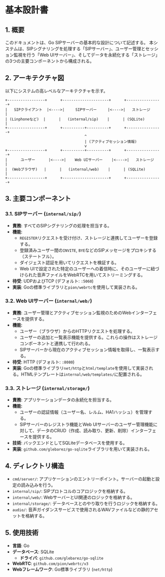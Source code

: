# 基本設計書

## 1. 概要

このドキュメントは、Go SIPサーバーの基本的な設計について記述する。
本システムは、SIPシグナリングを処理する「SIPサーバー」、ユーザー管理とセッション監視を行う「Web UIサーバー」、そしてデータを永続化する「ストレージ」の3つの主要コンポーネントから構成される。

## 2. アーキテクチャ図

以下にシステムの高レベルなアーキテクチャを示す。

```
+-----------------+      +---------------------+      +----------------+
|   SIPクライアント  |<---->|     SIPサーバー     |<---->|   ストレージ     |
| (Linphoneなど)  |      |   (internal/sip)    |      | (SQLite)       |
+-----------------+      +----------+----------+      +----------------+
                                    ^
                                    | (アクティブセッション情報)
                                    v
+-----------------+      +----------+----------+      +----------------+
|      ユーザー      |<---->|    Web UIサーバー    |<---->|   ストレージ     |
|  (Webブラウザ)   |      |   (internal/web)    |      | (SQLite)       |
+-----------------+      +---------------------+      +----------------+
```

## 3. 主要コンポーネント

### 3.1. SIPサーバー (`internal/sip/`)
- **責務**: すべてのSIPシグナリングの処理を担当する。
- **機能**:
  - `REGISTER`リクエストを受け付け、ストレージと連携してユーザーを登録する。
  - 登録済みユーザー間の`INVITE`, `BYE`などのSIPメッセージをプロキシする（ステートフル）。
  - ダイジェスト認証を用いてリクエストを検証する。
  - Web UIで設定された特定のユーザーへの着信時に、そのユーザーに紐づけられた音声ファイルをWebRTCを用いてストリーミングする。
- **待受**: UDPおよびTCP (デフォルト: `:5060`)
- **実装**: Goの標準ライブラリと`pion/webrtc`を使用して実装される。

### 3.2. Web UIサーバー (`internal/web/`)
- **責務**: ユーザー管理とアクティブセッション監視のためのWebインターフェースを提供する。
- **機能**:
  - ユーザー（ブラウザ）からのHTTPリクエストを処理する。
  - ユーザーの追加と一覧表示機能を提供する。これらの操作はストレージコンポーネントと連携して行われる。
  - SIPサーバーから現在のアクティブセッション情報を取得し、一覧表示する。
- **待受**: HTTP (デフォルト: `:8080`)
- **実装**: Goの標準ライブラリ`net/http`と`html/template`を使用して実装される。HTMLテンプレートは`internal/web/templates/`に配置される。

### 3.3. ストレージ (`internal/storage/`)
- **責務**: アプリケーションデータの永続化を担当する。
- **機能**:
  - ユーザーの認証情報（ユーザー名、レルム、HA1ハッシュ）を管理する。
  - SIPサーバーのレジストラ機能とWeb UIサーバーのユーザー管理機能に対して、データのCRUD（作成、読み取り、更新、削除）インターフェースを提供する。
- **技術**: バックエンドとしてSQLiteデータベースを使用する。
- **実装**: `github.com/glebarez/go-sqlite`ライブラリを用いて実装される。

## 4. ディレクトリ構造

- `cmd/server/`: アプリケーションのエントリーポイント。サーバーの起動と設定の読み込みを行う。
- `internal/sip/`: SIPプロトコルのコアロジックを格納する。
- `internal/web/`: WebサーバーとUI関連のロジックを格納する。
- `internal/storage/`: データベースとのやり取りを行うロジックを格納する。
- `audio/`: 音声ガイダンスサービスで使用されるWAVファイルなどの静的アセットを格納する。

## 5. 使用技術

- **言語**: Go
- **データベース**: SQLite
  - **ドライバ**: `github.com/glebarez/go-sqlite`
- **WebRTC**: `github.com/pion/webrtc/v3`
- **Webフレームワーク**: Go標準ライブラリ (`net/http`)
